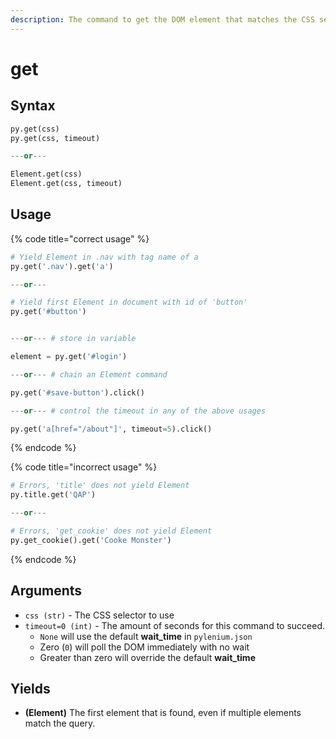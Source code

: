 ```yaml
---
description: The command to get the DOM element that matches the CSS selector.
---
```


# get

## Syntax

```python
py.get(css)
py.get(css, timeout)

---or---

Element.get(css)
Element.get(css, timeout)
```

## Usage

{% code title="correct usage" %}
```python
# Yield Element in .nav with tag name of a
py.get('.nav').get('a')

---or---

# Yield first Element in document with id of 'button'
py.get('#button')


---or--- # store in variable

element = py.get('#login')

---or--- # chain an Element command

py.get('#save-button').click()

---or--- # control the timeout in any of the above usages

py.get('a[href="/about"]', timeout=5).click()
```
{% endcode %}

{% code title="incorrect usage" %}
```python
# Errors, 'title' does not yield Element
py.title.get('QAP')

---or---

# Errors, 'get_cookie' does not yield Element
py.get_cookie().get('Cooke Monster')
```
{% endcode %}

## Arguments

* `css (str)` - The CSS selector to use
* `timeout=0 (int)` - The amount of seconds for this command to succeed.
  * `None` will use the default **wait\_time** in `pylenium.json`
  * Zero \(`0`\) will poll the DOM immediately with no wait
  * Greater than zero will override the default **wait\_time**

## Yields

* **\(Element\)** The first element that is found, even if multiple elements match the query.

